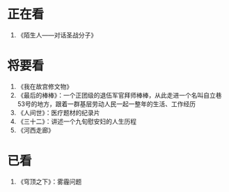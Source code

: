 # 正在看

1. 《陌生人——对话圣战分子》 

# 将要看
1. 《我在故宫修文物》
2. 《最后的棒棒》：一个正团级的退伍军官拜师棒棒，从此走进一个名叫自立巷53号的地方，跟着一群基层劳动人民一起一整年的生活、工作经历
3. 《人间世》：医疗题材的纪录片
4. 《三十二》：讲述一个九旬慰安妇的人生历程
5. 《河西走廊》

# 已看
1. 《穹顶之下》：雾霾问题
